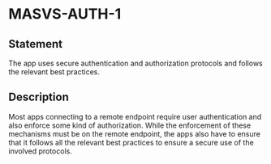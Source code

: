 # MASVS-AUTH-1

## Statement

The app uses secure authentication and authorization protocols and follows the relevant best practices.

## Description

Most apps connecting to a remote endpoint require user authentication and also enforce some kind of authorization. While the enforcement of these mechanisms must be on the remote endpoint, the apps also have to ensure that it follows all the relevant best practices to ensure a secure use of the involved protocols.
